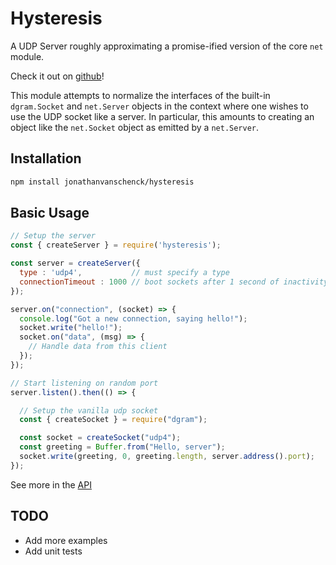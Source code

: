 # Hysteresis
A UDP Server roughly approximating a promise-ified version of the core `net` module.

Check it out on [github](https://github.com/jonathanvanschenck/hysteresis)!

This module attempts to normalize the interfaces of the
built-in `dgram.Socket` and `net.Server` objects in the context where
one wishes to use the UDP socket like a server. In particular, this amounts to
creating an object like the `net.Socket` object as emitted by a `net.Server`.

## Installation
```sh
npm install jonathanvanschenck/hysteresis
```

## Basic Usage
```js
// Setup the server
const { createServer } = require('hysteresis');

const server = createServer({
  type : 'udp4',           // must specify a type
  connectionTimeout : 1000 // boot sockets after 1 second of inactivity
});

server.on("connection", (socket) => {
  console.log("Got a new connection, saying hello!");
  socket.write("hello!");
  socket.on("data", (msg) => {
    // Handle data from this client
  });
});

// Start listening on random port
server.listen().then(() => {

  // Setup the vanilla udp socket
  const { createSocket } = require("dgram");

  const socket = createSocket("udp4");
  const greeting = Buffer.from("Hello, server");
  socket.write(greeting, 0, greeting.length, server.address().port);
});
```

See more in the [API](API.md)

## TODO
 - Add more examples
 - Add unit tests


